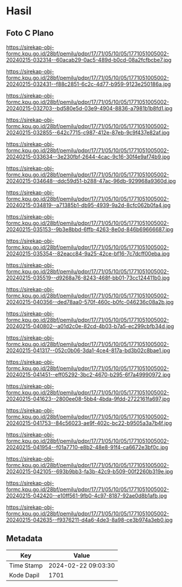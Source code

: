 # Hasil

## Foto C Plano

https://sirekap-obj-formc.kpu.go.id/28bf/pemilu/pdpr/17/71/05/10/05/1771051005002-20240215-032314--60acab29-0ac5-489d-b0cd-08a2fcfbcbe7.jpg

https://sirekap-obj-formc.kpu.go.id/28bf/pemilu/pdpr/17/71/05/10/05/1771051005002-20240215-032431--f88c2851-6c2c-4d77-b959-9123e250186a.jpg

https://sirekap-obj-formc.kpu.go.id/28bf/pemilu/pdpr/17/71/05/10/05/1771051005002-20240215-032703--bd580e5d-03e9-4904-8836-a7981b1b8fd1.jpg

https://sirekap-obj-formc.kpu.go.id/28bf/pemilu/pdpr/17/71/05/10/05/1771051005002-20240215-032855--642c7715-c987-412e-87eb-9c9f437e82af.jpg

https://sirekap-obj-formc.kpu.go.id/28bf/pemilu/pdpr/17/71/05/10/05/1771051005002-20240215-033634--3e230fbf-2644-4cac-9c16-30f4e9af74b9.jpg

https://sirekap-obj-formc.kpu.go.id/28bf/pemilu/pdpr/17/71/05/10/05/1771051005002-20240215-034648--ddc59d51-b288-47ac-96db-929968a9360d.jpg

https://sirekap-obj-formc.kpu.go.id/28bf/pemilu/pdpr/17/71/05/10/05/1771051005002-20240215-034819--a71385b1-db95-4939-9a2d-8cfc062b0fa4.jpg

https://sirekap-obj-formc.kpu.go.id/28bf/pemilu/pdpr/17/71/05/10/05/1771051005002-20240215-035153--9b3e8bbd-6ffb-4263-8e0d-846b69666687.jpg

https://sirekap-obj-formc.kpu.go.id/28bf/pemilu/pdpr/17/71/05/10/05/1771051005002-20240215-035354--82eacc84-9a25-42ce-bf16-7c7dcff00eba.jpg

https://sirekap-obj-formc.kpu.go.id/28bf/pemilu/pdpr/17/71/05/10/05/1771051005002-20240215-035519--d9268a76-8243-468f-bb01-73cc124411b0.jpg

https://sirekap-obj-formc.kpu.go.id/28bf/pemilu/pdpr/17/71/05/10/05/1771051005002-20240215-040356--ded78aa0-570f-460c-b0fc-046236c08a2b.jpg

https://sirekap-obj-formc.kpu.go.id/28bf/pemilu/pdpr/17/71/05/10/05/1771051005002-20240215-040802--a01d2c0e-82cd-4b03-b7a5-ec299cbfb34d.jpg

https://sirekap-obj-formc.kpu.go.id/28bf/pemilu/pdpr/17/71/05/10/05/1771051005002-20240215-041317--052c0b06-3da1-4ce4-817a-bd3b02c8bae1.jpg

https://sirekap-obj-formc.kpu.go.id/28bf/pemilu/pdpr/17/71/05/10/05/1771051005002-20240215-041451--eff05292-3bc2-4670-b295-6f7a49990972.jpg

https://sirekap-obj-formc.kpu.go.id/28bf/pemilu/pdpr/17/71/05/10/05/1771051005002-20240215-041623--2800ee08-5bb4-4bda-9fdd-2722161fa697.jpg

https://sirekap-obj-formc.kpu.go.id/28bf/pemilu/pdpr/17/71/05/10/05/1771051005002-20240215-041753--84c56023-ae9f-402c-bc22-b9505a3a7b4f.jpg

https://sirekap-obj-formc.kpu.go.id/28bf/pemilu/pdpr/17/71/05/10/05/1771051005002-20240215-041954--f01a7710-e8b2-48e8-91f4-ca6672e3bf0c.jpg

https://sirekap-obj-formc.kpu.go.id/28bf/pemilu/pdpr/17/71/05/10/05/1771051005002-20240215-042105--693b9bb3-fa3b-42c9-b509-00f2260b319e.jpg

https://sirekap-obj-formc.kpu.go.id/28bf/pemilu/pdpr/17/71/05/10/05/1771051005002-20240215-042420--e10ff561-9fb0-4c97-8187-92ae0d8b1afb.jpg

https://sirekap-obj-formc.kpu.go.id/28bf/pemilu/pdpr/17/71/05/10/05/1771051005002-20240215-042635--f9376211-d4a6-4de3-8a98-ce3b974a3eb0.jpg


## Metadata

| Key        | Value               |
| ---------- | ------------------- |
| Time Stamp | 2024-02-22 09:03:30 |
| Kode Dapil | 1701                |



